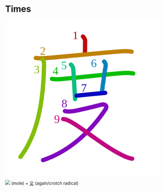 # Times
![5ea6](../Kanji/kanji-colorize/5ea6.svg)

![](http://www.kanjidamage.com/assets/radsmall/mole-c3ce6df36f067dd74ad685fbb1a22a735763d7c4f3e1c0d861331510cb0dcf91.jpg) (mole) + [又](../Kanji/kanji-dict/又.md) (again/crotch radical) 